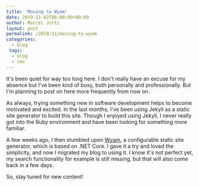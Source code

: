 ```yaml
---
title: 'Moving to Wyam'
date: 2019-11-02T06:00:00+00:00
author: Marcel Jurtz
layout: post
permalink: /2019/11/moving-to-wyam
categories:
  - blog
 tags:
  - blog
  - cms
---
```


It's been quiet for way too long here. I don't really have an excuse for my absence but I've been kind of busy, both personally and professionally. But I'm planning to post on here more frequently from now on.

As always, trying something new in software development helps to become motivated and excited. In the last months, I've been using Jekyll as a static site generator to build this site. Though I enjoyed using Jekyll, I never really got into the Ruby environment and have been looking for something more familiar.

A few weeks ago, I then stumbled upon [Wyam](https://wyam.io/), a configurable static site generator, which is based on .NET Core. I gave it a try and loved the simplicity, and now I migrated my blog to using it. I know it's not perfect yet, my search functionality for example is still missing, but that will also come back in a few days.

So, stay tuned for new content!
